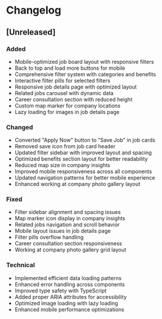 # Changelog

## [Unreleased]

### Added
- Mobile-optimized job board layout with responsive filters
- Back to top and load more buttons for mobile
- Comprehensive filter system with categories and benefits
- Interactive filter pills for selected filters
- Responsive job details page with optimized layout
- Related jobs carousel with dynamic data
- Career consultation section with reduced height
- Custom map marker for company locations
- Lazy loading for images in job details page

### Changed
- Converted "Apply Now" button to "Save Job" in job cards
- Removed save icon from job card header
- Updated filter sidebar with improved layout and spacing
- Optimized benefits section layout for better readability
- Reduced map size in company insights
- Improved mobile responsiveness across all components
- Updated navigation patterns for better mobile experience
- Enhanced working at company photo gallery layout

### Fixed
- Filter sidebar alignment and spacing issues
- Map marker icon display in company insights
- Related jobs navigation and scroll behavior
- Mobile layout issues in job details page
- Filter pills overflow handling
- Career consultation section responsiveness
- Working at company photo gallery grid layout

### Technical
- Implemented efficient data loading patterns
- Enhanced error handling across components
- Improved type safety with TypeScript
- Added proper ARIA attributes for accessibility
- Optimized image loading with lazy loading
- Enhanced mobile performance optimizations